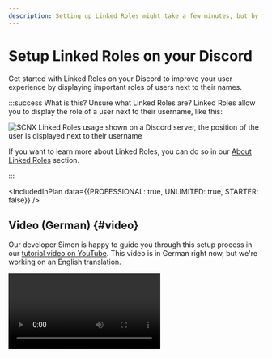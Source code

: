 ```yaml
---
description: Setting up Linked Roles might take a few minutes, but by following this guide, you can get started easily.
---
```


# Setup Linked Roles on your Discord

Get started with Linked Roles on your Discord to improve your user experience by displaying important roles of users
next to their names.

:::success What is this?
Unsure what Linked Roles are? Linked Roles allow you to display the role of a user next to their username, like this:

![SCNX Linked Roles usage shown on a Discord server, the position of the user is displayed next to their username](https://scnx.app/img/linked-roles-example.png)

If you want to learn more about Linked Roles, you can do so in our [About Linked Roles](/docs/linked-roles/intro) section.

:::

<IncludedInPlan data={{PROFESSIONAL: true, UNLIMITED: true, STARTER: false}} />

## Video (German) {#video}

Our developer Simon is happy to guide you through this setup process in
our [tutorial video on YouTube](https://www.youtube.com/watch?v=HR3yvTVpkOI). This video is in German right now, but
we're working on an English translation.

<Video url="https://www.youtube.com/watch?v=HR3yvTVpkOI" />

## 0. Pre-Flight-Checklist 🛫 {#step-0}

Before you can enable Linked Roles on your server, please ensure that

* you have [added your Server to SCNX](/docs/setup).
* your server has the paid [Unlimited](/docs/scnx/guilds/plans) (<PlanPrice plan="UNLIMITED" type="MONTHLY"/>)
  or [Professional](/docs/scnx/guilds/plans) (<PlanPrice plan="PROFESSIONAL" type="MONTHLY"/>) plan, or consider using a
  free trial, if
  available for you.
* you are the owner, a [trusted admin with the Co-Owner permission](/docs/scnx/guilds/trusted-admins) or an administrator of the server you want to enable this feature.
* you've got 5-10 minutes of time (our estimate is that this takes around six minutes to finish on a computer, on mobile
  it may take
  a bit longer) to finish this guide - don't stop in the middle; your progress won't be saved.

## 1. Time to get started {#step-1}

To get started with the setup, please open the [Linked Roles page](https://scnx.app/glink?page=linked-roles/enable) of
your server in the SCNX dashboard. There, click on "Start setup" to get started. You might be shown a video or a link to
this guide, but you can also click "Continue" there, since you are already here :wink:

## 2. Enter credentials {#step-2}

You'll need to create a new app in your Discord Developer
Dashboard.

To do so, visit the [Discord Developer Portal](https://discord.com/developers/applications). There, create a new
application by clicking on "New Application" on the upper-right side of your Developer Portal. A modal will open. Enter
the name of the application (you can change this later), read & accept
the [Discord Developer Terms of Service](https://discord.com/developers/docs/policies-and-agreements/terms-of-service)
and the [Discord Developer Policy](https://discord.com/developers/docs/policies-and-agreements/developer-policy) (these
policies also apply to your use of the Discord API as part of SCNX) and create your bot by confirming with "Create".

![This screenshot shows how to create a new application in the Discord Developer Portal](@site/docs/assets/setup/custom-bot-1.png)

Next, open the "Bot"-Settings in the navigation bar on the left-hand side.
There, you can configure the avatar and username.

The final step in the Developer Dashboard is to generate a token and copy it. To do so, open the "Bot" page of your
application
and click on "Reset token" (still on the Bot page) and confirm your request in the modal. You might get asked
to enter a 2FA-Code for your Discord-Account.

Once done, please **copy the token of your bot and enter it on SCNX**.

![This screenshot shows how to generate and copy the Bot Secret](@site/docs/assets/setup/custom-bot-3.png)

Once done, SCNX will check your token and synchronize data with Discord. Once done, you can continue
with [the next step](#step-3).

## 3. Save redirect URL {#step-3}

Once your credentials are checked and SCNX has synchronized some Linked-Role data with Discord, you'll need to open the
Oauth2 page of your Discord Developer Portal. The easiest way to do so is to click on the link that is visible on SCNX.
Alternatively, you can click on "Oauth2" tab in your developer dashboard.

![This screenshots shows how the user should click on "Open Oauth2 panel"](@site/docs/assets/linked-roles/setup/click-on-oauth2-page.png)

Once you've opened the Oauth2 page, you'll need to copy and paste the redirect URL from your SCNX Dashboard. Doing this
is easy: Simply click on the URL shown in SCNX (this will copy the URL to your clipboard). If you are wondering, the
redirect URL should look something like this:
`https://linked-roles.scnx.app/api/b4e5e89a-1c92-11f0-b688-03c2706e348f/callback` (the middle part might change based on
your server).

![This screenshots shows which value the user should copy from the dashboard](@site/docs/assets/linked-roles/setup/copy-redirect-url.png)

Go back to the "Oauth2"-Page
in your Discord Developer Portal. There, scroll to "Redirects", click on "Add another" and paste the URL you just copied
in the text field. Remember to save your changes!

![This screenshot shows where to paste the copied redirect URL](@site/docs/assets/linked-roles/setup/enter-redirect-url.webp)

## 4. Enter Client Secret {#step-4}

:::warning Confusion avoidance warning
There's a big difference between your **Bot Token** and **Client Secret**. Please double-check which value you are
entering to avoid issues later. For this step, you'll need the **Client Secret**, not the Bot Token.
:::

Once you've entered and saved the Redirect URL, please stay on the "Oauth2 page". Below "Client Information", generate
the Client secret, by clicking on "Reset Secret" below the "Client Secret" field. Discord might ask you to verify your
account by entering a 2FA code. Once this is done, you'll be able to copy the Client secret. Enter the copied value in your
SCNX Dashboard and click on "Create Linked-Roles" to finish setup.

![This screenshot shows how to copy the client secret](@site/docs/assets/linked-roles/setup/copy-client-secret.png)

## 5. Time to party 🎉 {#step-5}

:::info Don't worry
Your new Linked Role Bot won't stay online unless you use another SCNX product with the same credentials.
:::

Finally, finish setup by inviting the Linked Roles Bot to your server. Do so by clicking "Invite Linked-Roles-Bot" in
the dashboard. Once done, you can continue by creating your first Linked Role. To learn more about that, continue in
our [Role management documentation](/docs/linked-roles/role-management#create-linked-scnx-role), where we explain how to
create your Linked Roles on SCNX and on Discord. You can also jump
to [the Linked Roles index page](/docs/linked-roles/overview) if you are looking for something else to continue with.

![This screenshot shows the success message after setup](@site/docs/assets/linked-roles/setup/success-party-time.png)